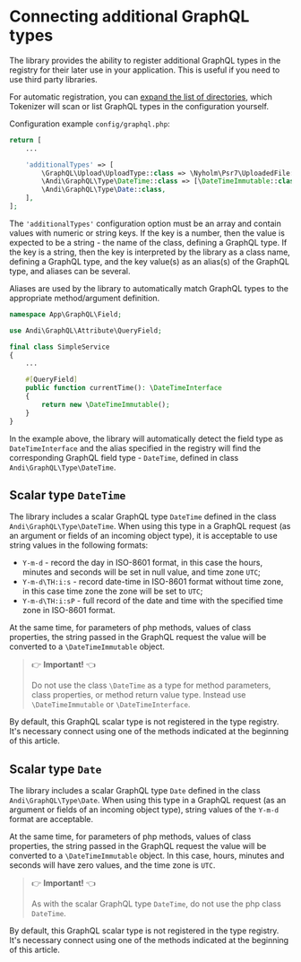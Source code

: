# Connecting additional GraphQL types

The library provides the ability to register additional GraphQL types in the registry for their
later use in your application. This is useful if you need to use
third party libraries.

For automatic registration, you can [expand the list of directories](https://spiral.dev/docs/advanced-tokenizer/current#customizing-search-directories),
which Tokenizer will scan or list GraphQL types in the configuration yourself.

Configuration example `config/graphql.php`:

```php
return [
    ...

    'additionalTypes' => [
        \GraphQL\Upload\UploadType::class => \Nyholm\Psr7\UploadedFile::class,
        \Andi\GraphQL\Type\DateTime::class => [\DateTimeImmutable::class, \DateTimeInterface::class],
        \Andi\GraphQL\Type\Date::class,
    ],
];
```

The `'additionalTypes'` configuration option must be an array and contain values ​​with numeric or
string keys. If the key is a number, then the value is expected to be a string - the name of the class,
defining a GraphQL type. If the key is a string, then the key is interpreted by the library as a class name,
defining a GraphQL type, and the key value(s) as an alias(s) of the GraphQL type, and aliases can
be several.

Aliases are used by the library to automatically match GraphQL types to the appropriate
method/argument definition.

```php
namespace App\GraphQL\Field;

use Andi\GraphQL\Attribute\QueryField;

final class SimpleService
{
    ...

    #[QueryField]
    public function currentTime(): \DateTimeInterface
    {
        return new \DateTimeImmutable();
    }
}
```

In the example above, the library will automatically detect the field type as `DateTimeInterface` and
the alias specified in the registry will find the corresponding GraphQL field type - `DateTime`, defined
in class `Andi\GraphQL\Type\DateTime`.

## <a id="date-time">Scalar type `DateTime`</a>

The library includes a scalar GraphQL type `DateTime` defined in the class
`Andi\GraphQL\Type\DateTime`. When using this type in a GraphQL request (as an argument
or fields of an incoming object type), it is acceptable to use string values ​​in the following formats:
- `Y-m-d` - record the day in ISO-8601 format, in this case the hours, minutes and seconds will be set in
  null value, and time zone `UTC`;
- `Y-m-d\TH:i:s` - record date-time in ISO-8601 format without time zone, in this case time zone
  the zone will be set to `UTC`;
- `Y-m-d\TH:i:sP` - full record of the date and time with the specified time zone in ISO-8601 format.

At the same time, for parameters of php methods, values ​​of class properties, the string passed in the GraphQL request
the value will be converted to a `\DateTimeImmutable` object.

> :point_right: **Important!** :point_left:
>
> Do not use the class `\DateTime` as a type for method parameters, class properties, or
> method return value type. Instead use `\DateTimeImmutable` or
> `\DateTimeInterface`.

By default, this GraphQL scalar type is not registered in the type registry. It's necessary
connect using one of the methods indicated at the beginning of this article.

## <a id="date">Scalar type `Date`</a>

The library includes a scalar GraphQL type `Date` defined in the class
`Andi\GraphQL\Type\Date`. When using this type in a GraphQL request (as an argument
or fields of an incoming object type), string values ​​of the `Y-m-d` format are acceptable.

At the same time, for parameters of php methods, values ​​of class properties, the string passed in the GraphQL request
the value will be converted to a `\DateTimeImmutable` object. In this case, hours, minutes and seconds will have
zero values, and the time zone is `UTC`.

> :point_right: **Important!** :point_left:
>
> As with the scalar GraphQL type `DateTime`, do not use the php class `DateTime`.

By default, this GraphQL scalar type is not registered in the type registry. It's necessary
connect using one of the methods indicated at the beginning of this article.

